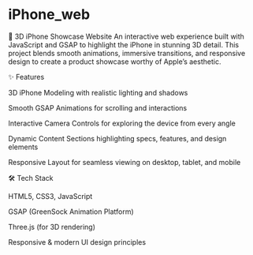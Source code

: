 # iPhone_web

📱 3D iPhone Showcase Website
An interactive web experience built with JavaScript and GSAP to highlight the iPhone in stunning 3D detail. This project blends smooth animations, immersive transitions, and responsive design to create a product showcase worthy of Apple’s aesthetic.

✨ Features

3D iPhone Modeling with realistic lighting and shadows

Smooth GSAP Animations for scrolling and interactions

Interactive Camera Controls for exploring the device from every angle

Dynamic Content Sections highlighting specs, features, and design elements

Responsive Layout for seamless viewing on desktop, tablet, and mobile

🛠️ Tech Stack

HTML5, CSS3, JavaScript

GSAP (GreenSock Animation Platform)

Three.js (for 3D rendering)

Responsive & modern UI design principles
